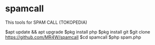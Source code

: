 # spamcall
This tools for SPAM CALL (TOKOPEDIA)

$apt update && apt upgrade
$pkg install php
$pkg install git
$git clone https://github.com/MR4W/spamcall
$cd spamcall
$php spam.php
